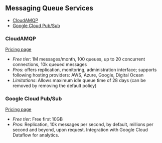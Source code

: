 ## Messaging Queue Services

<!-- TOC depthFrom:2 -->

- [CloudAMQP](#cloudamqp)
- [Google Cloud Pub/Sub](#google-cloud-pubsub)

<!-- /TOC -->

### CloudAMQP

[Pricing page](https://www.cloudamqp.com/plans.html)

* *Free tier*: 1M messages/month, 100 queues, up to 20 concurrent connections, 10k queued messages
* *Pros*: offers replication, monitoring, administration interface; supports following hosting providers: AWS, Azure, Google, Digital Ocean
* *Limitations*: Allows maximum idle queue time of 28 days (can be removed by removing the default policy)

### Google Cloud Pub/Sub

[Pricing page](https://cloud.google.com/pubsub/pricing)

* *Free tier*: Free first 10GB
* *Pros*: Replication, 10k messages per second, by default, millions per second and beyond, upon request. Integration with Google Cloud Dataflow for analytics.